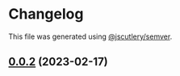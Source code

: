# Changelog

This file was generated using [@jscutlery/semver](https://github.com/jscutlery/semver).

## [0.0.2](https://github.com/qwikifiers/cypress-qwik/compare/cypress-qwik-0.0.1...cypress-qwik-0.0.2) (2023-02-17)
